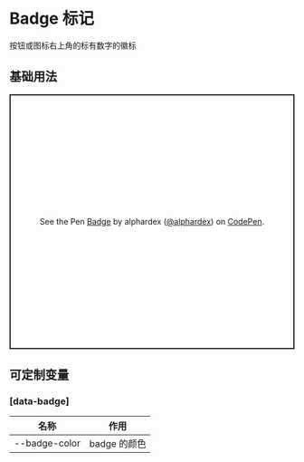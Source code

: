 # Badge 标记

按钮或图标右上角的标有数字的徽标

## 基础用法

<p class="codepen" data-height="450" data-theme-id="dark" data-default-tab="html,result" data-user="alphardex" data-slug-hash="WNvYVjb" style="height: 450px; box-sizing: border-box; display: flex; align-items: center; justify-content: center; border: 2px solid; margin: 1em 0; padding: 1em;" data-pen-title="Badge">
  <span>See the Pen <a href="https://codepen.io/alphardex/pen/WNvYVjb">
  Badge</a> by alphardex (<a href="https://codepen.io/alphardex">@alphardex</a>)
  on <a href="https://codepen.io">CodePen</a>.</span>
</p>
<script async src="https://static.codepen.io/assets/embed/ei.js"></script>

## 可定制变量

### [data-badge]

| 名称          | 作用         |
| ------------- | ------------ |
| --badge-color | badge 的颜色 |
